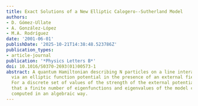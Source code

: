 ```yaml
---
title: Exact Solutions of a New Elliptic Calogero--Sutherland Model
authors:
- D. Gómez-Ullate
- A. González-López
- M.A. Rodríguez
date: '2001-06-01'
publishDate: '2025-10-21T14:38:48.523786Z'
publication_types:
- article-journal
publication: '*Physics Letters B*'
doi: 10.1016/S0370-2693(01)00573-1
abstract: A quantum Hamiltonian describing N particles on a line interacting pairwise
  via an elliptic function potential in the presence of an external field is introduced.
  For a discrete set of values of the strength of the external potential, it is shown
  that a finite number of eigenfunctions and eigenvalues of the model can be exactly
  computed in an algebraic way.
---
```

